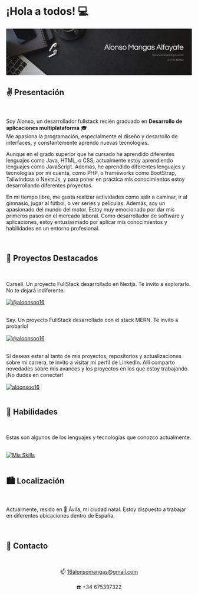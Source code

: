 # ¡Hola a todos! 💻

![Banner](Banner.png)

<h2>✌️ Presentación</h2>
<br>
<p>
    Soy Alonso, un desarrollador fullstack recién graduado en <strong>Desarrollo de aplicaciones multiplataforma</strong> 🎓<br>
    Me apasiona la programación, especialmente el diseño y desarrollo de interfaces, y constantemente aprendo nuevas tecnologías.
</p>
<p>
    Aunque en el grado superior que he cursado he aprendido diferentes lenguajes como Java, HTML, o CSS, actualmente estoy aprendiendo lenguajes como JavaScript. Además, he aprendido diferentes lenguajes y tecnologías por mi cuenta, como PHP, o frameworks como BootStrap, Tailwindcss o NextsJs, y para poner en práctica mis conocimientos estoy desarrollando diferentes proyectos.
</p>
<p>
    En mi tiempo libre, me gusta realizar actividades como salir a caminar, ir al gimnasio, jugar al fútbol, o ver series y películas. Además, soy un apasionado del mundo del motor. Estoy muy emocionado por dar mis primeros pasos en el mercado laboral. Como desarrollador de software y aplicaciones, estoy entusiasmado por aplicar mis conocimientos y habilidades en un entorno profesional.
</p>
<br>
<h2>🌟 Proyectos Destacados</h2>
<br>
<p>
Carsell. Un proyecto FullStack desarrollado en Nextjs. Te invito a explorarlo. No te dejará indiferente.
</p>
<a href="https://github.com/aloonsoo16/carsell" target="blank">
    <img align="center" src="https://img.shields.io/badge/GitHub-100000?style=for-the-badge&logo=github&logoColor=white" alt="@aloonsoo16" />
</a><br><br>
<p>
  <p>
Say. Un proyecto FullStack desarrollado con el stack MERN. Te invito a probarlo!
</p>
<a href="https://github.com/aloonsoo16/say" target="blank">
    <img align="center" src="https://img.shields.io/badge/GitHub-100000?style=for-the-badge&logo=github&logoColor=white" alt="@aloonsoo16" />
</a><br><br>
<p>
Si deseas estar al tanto de mis proyectos, repositorios y actualizaciones sobre mi carrera, te invito a visitar mi perfil de LinkedIn. Allí comparto novedades sobre mis avances y los proyectos en los que estoy trabajando. ¡No dudes en conectar!
</p>
<a href="" target="blank">
  <img align="center" src="https://img.shields.io/badge/LinkedIn-0077B5?style=for-the-badge&logo=linkedin&logoColor=white" alt="aloonsoo16"/>
</a><br>
<br>

<h2>🔮 Habilidades</h2>
<br>
<p>
    Estas son algunos de los lenguajes y tecnologías que conozco actualmente.
</p><br>
<a href="https://skillicons.dev">
    <img src="https://skillicons.dev/icons?i=js,html,css,php,java,nextjs,react,nodejs,expressjs,tailwindcss,bootstrap,postgresql,mongodb,github,wordpress,figma" alt="Mis Skills" />
</a>
<br><br>

<h2>🏙️ Localización</h2>
<br>
<p>
    Actualmente, resido en 📌 Ávila, mi ciudad natal. Estoy dispuesto a trabajar en diferentes ubicaciones dentro de España.
</p>
<br>

<h2>📧 Contacto</h2>
<br>
<p style="text-align: center;">
   📫 <a href="mailto:16alonsomangas@gmail.com">16alonsomangas@gmail.com</a><br><br>
    ☎️ +34 675397322 <br><br>
</p>

